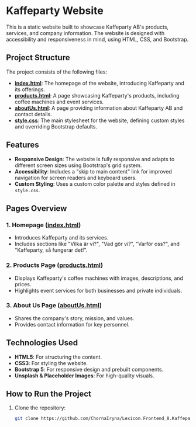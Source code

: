 # Kaffeparty Website

This is a static website built to showcase Kaffeparty AB's products, services, and company information. The website is designed with accessibility and responsiveness in mind, using HTML, CSS, and Bootstrap.

## Project Structure

The project consists of the following files:

- **[index.html](index.html)**: The homepage of the website, introducing Kaffeparty and its offerings.
- **[products.html](products.html)**: A page showcasing Kaffeparty's products, including coffee machines and event services.
- **[aboutUs.html](aboutUs.html)**: A page providing information about Kaffeparty AB and contact details.
- **[style.css](style.css)**: The main stylesheet for the website, defining custom styles and overriding Bootstrap defaults.

## Features

- **Responsive Design**: The website is fully responsive and adapts to different screen sizes using Bootstrap's grid system.
- **Accessibility**: Includes a "skip to main content" link for improved navigation for screen readers and keyboard users.
- **Custom Styling**: Uses a custom color palette and styles defined in `style.css`.

## Pages Overview

### 1. Homepage ([index.html](index.html))

- Introduces Kaffeparty and its services.
- Includes sections like "Vilka är vi?", "Vad gör vi?", "Varför oss?", and "Kaffeparty, så fungerar det!".

### 2. Products Page ([products.html](products.html))

- Displays Kaffeparty's coffee machines with images, descriptions, and prices.
- Highlights event services for both businesses and private individuals.

### 3. About Us Page ([aboutUs.html](aboutUs.html))

- Shares the company's story, mission, and values.
- Provides contact information for key personnel.

## Technologies Used

- **HTML5**: For structuring the content.
- **CSS3**: For styling the website.
- **Bootstrap 5**: For responsive design and prebuilt components.
- **Unsplash & Placeholder Images**: For high-quality visuals.

## How to Run the Project

1. Clone the repository:
   ```bash
   git clone https://github.com/ChornaIryna/Lexicon.Frontend_8.Kaffeparty.git
   ```
